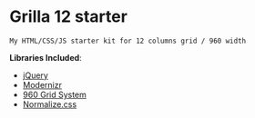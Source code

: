 Grilla 12 starter
=

`My HTML/CSS/JS starter kit for 12 columns grid / 960 width`

**Libraries Included**:

- [jQuery](http://www.jquery.com)
- [Modernizr](http://www.modernizr.com)
- [960 Grid System](http://www.http://960.gs/)
- [Normalize.css](http://necolas.github.com/normalize.css/)
